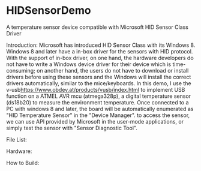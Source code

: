 # HIDSensorDemo
A temperature sensor device compatible with Microsoft HID Sensor Class Driver

Introduction:
Microsoft has introduced HID Sensor Class with its Windows 8. Windows 8 and later have a in-box driver for the sensors with HID protocol. With the support of in-box driver, on one hand, the hardware developers do not have to write a Windows device driver for their device which is time-consuming; on another hand, the users do not have to download or install drivers before using these sensors and the Windows will install the correct drivers automatically, similar to the mice/keyboards.
In this demo, I use the v-usb<https://www.obdev.at/products/vusb/index.html> to implement USB function on a ATMEL AVR mcu (atmega328p), a digital temperature sensor (ds18b20) to measure the environment temperature. Once connected to a PC with windows 8 and later, the board will be automatically enumerated as "HID Temperature Sensor" in the "Device Manager". to access the sensor, we can use API provided by Microsoft in the user-mode applications, or simply test the sensor with "Sensor Diagnostic Tool".   


File List:

Hardware:

How to Build:


